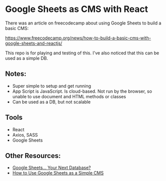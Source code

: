 # Google Sheets as CMS with React

There was an article on freecodecamp about using Google Sheets to build a basic CMS: 

https://www.freecodecamp.org/news/how-to-build-a-basic-cms-with-google-sheets-and-reactjs/

This repo is for playing and testing of this. I've also noticed that this can be used as a simple DB.

## Notes:
- Super simple to setup and get running
- App Script is JavaScript. Is cloud-based. Not run by the browser, so unable to use document and HTML methods or classes
- Can be used as a DB, but not scalable

## Tools
- React
- Axios, SASS
- Google Sheets

## Other Resources:
- [Google Sheets... Your Next Database?](https://www.youtube.com/watch?v=K6Vcfm7TA5U)
- [How to Use Google Sheets as a Simple CMS](https://www.youtube.com/watch?v=15y1D1mGKdE)
